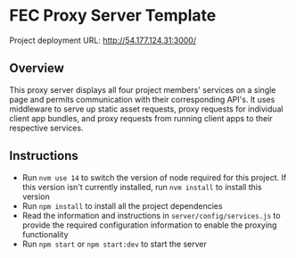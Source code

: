 # FEC Proxy Server Template
Project deployment URL: http://54.177.124.31:3000/

## Overview
This proxy server displays all four project members' services on a single page and permits communication with their corresponding API's. It uses middleware to serve up static asset requests, proxy requests for individual client app bundles, and proxy requests from running client apps to their respective services.

## Instructions
- Run `nvm use 14` to switch the version of node required for this project. If this version isn't currently installed, run `nvm install` to install this version
- Run `npm install` to install all the project dependencies
- Read the information and instructions in `server/config/services.js` to provide the required configuration information to enable the proxying functionality
- Run `npm start` or `npm start:dev` to start the server
